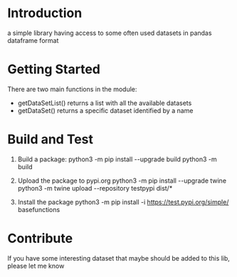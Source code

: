 # Introduction 
a simple library having access to some often used datasets in pandas dataframe format

# Getting Started
There are two main functions in the module:
- getDataSetList() returns a list with all the available datasets
- getDataSet() returns a specific dataset identified by a name

# Build and Test
1. Build a package:
python3 -m pip install --upgrade build
python3 -m build

2. Upload the package to pypi.org
python3 -m pip install --upgrade twine
python3 -m twine upload --repository testpypi dist/*

3. Install the package 
python3 -m pip install -i https://test.pypi.org/simple/ basefunctions

# Contribute
If you have some interesting dataset that maybe should be added to this lib, please let me know

